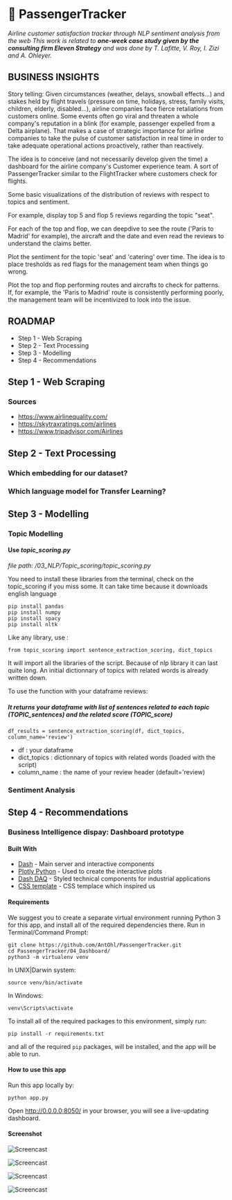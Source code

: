 
# 🚀 PassengerTracker
_Airline customer satisfaction tracker through NLP sentiment analysis from the web_
_This work is related to __one-week case study given by the consulting firm Eleven Strategy__ and was done by T. Lafitte, V. Roy, I. Zizi and A. Ohleyer._

## BUSINESS INSIGHTS
  Story telling: Given circumstances (weather, delays, snowball effects...) and stakes held by flight travels (pressure on time, holidays, stress, family visits, children, elderly, disabled...), airline companies face fierce retaliations from customers online. Some events often go viral and threaten a whole company's reputation in a blink (for example, passenger expelled from a Delta airplane). That makes a case of strategic importance for airline companies to take the pulse of customer satisfaction in real time in order to take adequate operational actions proactively, rather than reactively.

  The idea is to conceive (and not necessarily develop given the time) a dashboard for the airline company's Customer experience team. A sort of PassengerTracker similar to the FlightTracker where customers check for flights.  

  Some basic visualizations of the distribution of reviews with respect to topics and sentiment.

  For example, display top 5 and flop 5 reviews regarding the topic "seat".

  For each of the top and flop, we can deepdive to see the route ('Paris to Madrid' for example), the aircraft and the date and even read the reviews to understand the claims better.

  Plot the sentiment for the topic 'seat' and 'catering' over time. The idea is to place tresholds as red flags for the management team when things go wrong.

  Plot the top and flop performing routes and aircrafts to check for patterns. If, for example, the 'Paris to Madrid' route is consistently performing poorly, the management team will be incentivized to look into the issue.

## ROADMAP
- Step 1 - Web Scraping
- Step 2 - Text Processing
- Step 3 - Modelling
- Step 4 - Recommendations

## Step 1 - Web Scraping
### Sources
- https://www.airlinequality.com/
- https://skytraxratings.com/airlines
- https://www.tripadvisor.com/Airlines

## Step 2 - Text Processing
### Which embedding for our dataset?
### Which language model for Transfer Learning?

## Step 3 - Modelling
### Topic Modelling

#### Use *topic_scoring.py*
*file path: /03_NLP/Topic_scoring/topic_scoring.py* 

You need to install these libraries from the terminal, check on the topic_scoring if you miss some.
It can take time because it downloads english language
```
pip install pandas
pip install numpy
pip install spacy
pip install nltk
```

Like any library, use :
````
from topic_scoring import sentence_extraction_scoring, dict_topics
````
It will import all the libraries of the script. Because of nlp library it can last quite long.
An initial dictionnary of topics with related words is already written down.

To use the function with your dataframe reviews:
##### It returns your dataframe with list of sentences related to each topic (TOPIC_sentences) and the related score (TOPIC_score)

`````
df_results = sentence_extraction_scoring(df, dict_topics, column_name='review')
`````
- df : your dataframe
- dict_topics : dictionnary of topics with related words (loaded with the script)
- column_name : the name of your review header (default='review)

### Sentiment Analysis

## Step 4 - Recommendations
### Business Intelligence dispay: Dashboard prototype

#### Built With
* [Dash](https://dash.plot.ly/) - Main server and interactive components 
* [Plotly Python](https://plot.ly/python/) - Used to create the interactive plots
* [Dash DAQ](https://dash.plot.ly/dash-daq) - Styled technical components for industrial applications
* [CSS template](https://github.com/plotly/dash-sample-apps/tree/master/apps/dash-medical-provider-charges/assets) - CSS templace which inspired us

#### Requirements
We suggest you to create a separate virtual environment running Python 3 for this app, and install all of the required dependencies there. Run in Terminal/Command Prompt:

```
git clone https://github.com/AntOhl/PassengerTracker.git
cd PassengerTracker/04_Dashboard/
python3 -m virtualenv venv
```
In UNIX|Darwin  system: 

```
source venv/bin/activate
```
In Windows: 

```
venv\Scripts\activate
```

To install all of the required packages to this environment, simply run:

```
pip install -r requirements.txt
```

and all of the required `pip` packages, will be installed, and the app will be able to run.


#### How to use this app

Run this app locally by:
```
python app.py
```
Open http://0.0.0.0:8050/ in your browser, you will see a live-updating dashboard.

#### Screenshot
![Screencast](04_Dashboard/Screenshots/screenshot_1.png)

![Screencast](04_Dashboard/Screenshots/screenshot_2.png)

![Screencast](04_Dashboard/Screenshots/screenshot_3.png)

![Screencast](04_Dashboard/Screenshots/screenshot_4.png)
